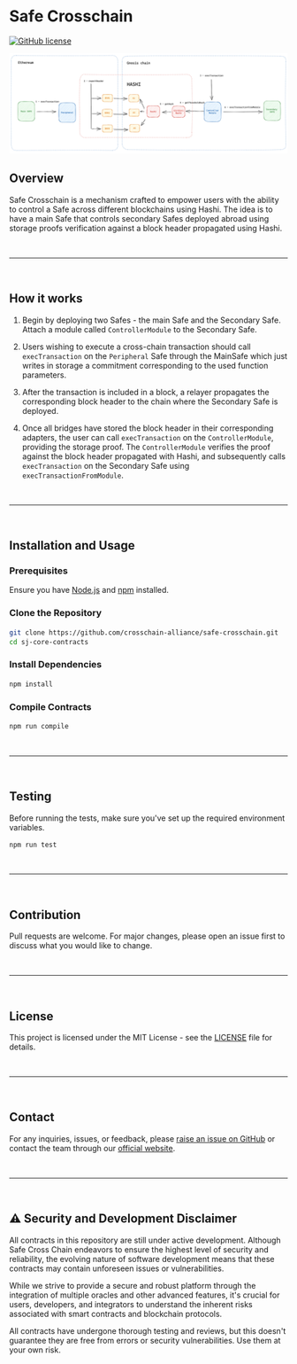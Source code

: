 # Safe Crosschain

[![GitHub license](https://img.shields.io/badge/license-TODO.svg)](https://github.com/crosschain-alliance/safe-crosschain/blob/main/LICENSE)

![alt text](./resources/diagram.png)

## Overview

Safe Crosschain is a mechanism crafted to empower users with the ability to control a Safe across different blockchains
using Hashi. The idea is to have a main Safe that controls secondary Safes deployed abroad using storage proofs
verification against a block header propagated using Hashi.

&nbsp;

---

&nbsp;

## How it works

1. Begin by deploying two Safes - the main Safe and the Secondary Safe. Attach a module called `ControllerModule` to the
   Secondary Safe.

2. Users wishing to execute a cross-chain transaction should call `execTransaction` on the `Peripheral` Safe through the MainSafe which just
   writes in storage a commitment corresponding to the used function parameters.

3. After the transaction is included in a block, a relayer propagates the corresponding block header to the chain where
   the Secondary Safe is deployed.

4. Once all bridges have stored the block header in their corresponding adapters, the user can call `execTransaction` on
   the `ControllerModule`, providing the storage proof. The `ControllerModule` verifies the proof against the block
   header propagated with Hashi, and subsequently calls `execTransaction` on the Secondary Safe using
   `execTransactionFromModule`.

&nbsp;

---

&nbsp;

## Installation and Usage

### Prerequisites

Ensure you have [Node.js](https://nodejs.org/) and [npm](https://www.npmjs.com/) installed.

### Clone the Repository

```bash
git clone https://github.com/crosschain-alliance/safe-crosschain.git
cd sj-core-contracts
```

### Install Dependencies

```bash
npm install
```

### Compile Contracts

```bash
npm run compile
```

&nbsp;

---

&nbsp;

## Testing

Before running the tests, make sure you've set up the required environment variables.

```bash
npm run test
```

&nbsp;

---

&nbsp;

## Contribution

Pull requests are welcome. For major changes, please open an issue first to discuss what you would like to change.

&nbsp;

---

&nbsp;

## License

This project is licensed under the MIT License - see the [LICENSE](LICENSE) file for details.

&nbsp;

---

&nbsp;

## Contact

For any inquiries, issues, or feedback, please
[raise an issue on GitHub](https://github.com/crosschain-alliance/safe-crosschain/issues) or contact the team through
our [official website](#).

&nbsp;

---

&nbsp;

## ⚠️ Security and Development Disclaimer

All contracts in this repository are still under active development. Although Safe Cross Chain endeavors to ensure the
highest level of security and reliability, the evolving nature of software development means that these contracts may
contain unforeseen issues or vulnerabilities.

While we strive to provide a secure and robust platform through the integration of multiple oracles and other advanced
features, it's crucial for users, developers, and integrators to understand the inherent risks associated with smart
contracts and blockchain protocols.

All contracts have undergone thorough testing and reviews, but this doesn't guarantee they are free from errors or
security vulnerabilities. Use them at your own risk.
